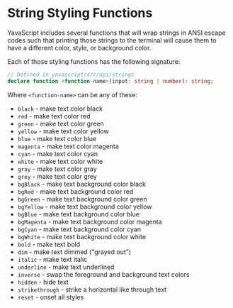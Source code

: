 # String Styling Functions

YavaScript includes several functions that will wrap strings in ANSI escape codes such that printing those strings to the terminal will cause them to have a different color, style, or background color.

Each of those styling functions has the following signature:

```ts
// Defined in yavascript/src/api/strings
declare function <function-name>(input: string | number): string;
```

Where `<function-name>` can be any of these:

- `black` - make text color black
- `red` - make text color red
- `green` - make text color green
- `yellow` - make text color yellow
- `blue` - make text color blue
- `magenta` - make text color magenta
- `cyan` - make text color cyan
- `white` - make text color white
- `gray` - make text color gray
- `grey` - make text color grey
- `bgBlack` - make text background color black
- `bgRed` - make text background color red
- `bgGreen` - make text background color green
- `bgYellow` - make text background color yellow
- `bgBlue` - make text background color blue
- `bgMagenta` - make text background color magenta
- `bgCyan` - make text background color cyan
- `bgWhite` - make text background color white
- `bold` - make text bold
- `dim` - make text dimmed ("grayed out")
- `italic` - make text italic
- `underline` - make text underlined
- `inverse` - swap the foreground and background text colors
- `hidden` - hide text
- `strikethrough` - strike a horizontal like through text
- `reset` - unset all styles
